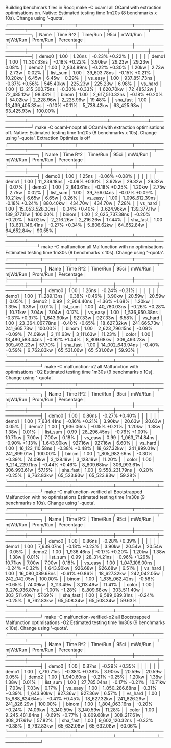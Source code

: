 Building benchmark files in Rocq
make -C ocaml all
OCaml with extraction optimisations on. Native:
Estimated testing time 1m20s (8 benchmarks x 10s). Change using '-quota'.
┌──────────┬──────────┬─────────────────┬───────────────┬────────────┬────────────┬────────────┬────────────┐
│ Name     │ Time R^2 │        Time/Run │          95ci │    mWd/Run │   mjWd/Run │   Prom/Run │ Percentage │
├──────────┼──────────┼─────────────────┼───────────────┼────────────┼────────────┼────────────┼────────────┤
│ demo0    │     1.00 │          1.26ns │ -0.23% +0.22% │            │            │            │            │
│ demo1    │     1.00 │     11_307.33ns │ -0.18% +0.22% │     3.90kw │     29.23w │     29.23w │      0.08% │
│ demo2    │     1.00 │      2_834.89ns │ -0.22% +0.30% │     1.20kw │      2.73w │      2.73w │      0.02% │
│ list_sum │     1.00 │     39_603.78ns │ -0.15% +0.21% │    10.20kw │      6.45w │      6.45w │      0.29% │
│ vs_easy  │     1.00 │    937_851.73ns │ -0.37% +0.56% │   545.40kw │    225.23w │    225.23w │      6.98% │
│ vs_hard  │     1.00 │ 13_215_300.75ns │ -0.30% +0.33% │ 1_620.70kw │ 72_485.12w │ 72_485.12w │     98.33% │
│ binom    │     1.00 │  2_617_510.32ns │ -0.18% +0.20% │    54.02kw │  2_228.96w │  2_228.96w │     19.48% │
│ sha_fast │     1.00 │ 13_439_405.33ns │ -0.10% +0.11% │ 5_738.42kw │ 63_425.93w │ 63_425.93w │    100.00% │
└──────────┴──────────┴─────────────────┴───────────────┴────────────┴────────────┴────────────┴────────────┘
make -C ocaml-noopt all
OCaml with extraction optimisations off. Native:
Estimated testing time 1m20s (8 benchmarks x 10s). Change using '-quota'.
Extraction Optimize is off
┌──────────┬──────────┬─────────────────┬───────────────┬────────────┬─────────────┬─────────────┬────────────┐
│ Name     │ Time R^2 │        Time/Run │          95ci │    mWd/Run │    mjWd/Run │    Prom/Run │ Percentage │
├──────────┼──────────┼─────────────────┼───────────────┼────────────┼─────────────┼─────────────┼────────────┤
│ demo0    │     1.00 │          1.25ns │ -0.06% +0.08% │            │             │             │            │
│ demo1    │     1.00 │     11_239.18ns │ -0.09% +0.10% │     3.92kw │      29.32w │      29.32w │      0.07% │
│ demo2    │     1.00 │      2_843.61ns │ -0.18% +0.25% │     1.20kw │       2.75w │       2.75w │      0.02% │
│ list_sum │     1.00 │     39_766.04ns │ -0.07% +0.09% │    10.21kw │       6.65w │       6.65w │      0.26% │
│ vs_easy  │     1.00 │  1_096_612.39ns │ -0.18% +0.24% │   880.40kw │     434.70w │     434.70w │      7.28% │
│ vs_hard  │     1.00 │ 15_053_528.30ns │ -0.34% +0.40% │ 3_624.96kw │ 139_377.11w │ 139_377.11w │    100.00% │
│ binom    │     1.00 │  2_625_737.38ns │ -0.20% +0.20% │    54.02kw │   2_216.26w │   2_216.26w │     17.44% │
│ sha_fast │     1.00 │ 13_631_146.41ns │ -0.27% +0.34% │ 5_806.62kw │  64_652.84w │  64_652.84w │     90.55% │
└──────────┴──────────┴─────────────────┴───────────────┴────────────┴─────────────┴─────────────┴────────────┘
make -C malfunction all
Malfunction with no optimisations
Estimated testing time 1m30s (9 benchmarks x 10s). Change using '-quota'.
┌──────────┬──────────┬─────────────────┬───────────────┬─────────────┬─────────────┬─────────────┬────────────┐
│ Name     │ Time R^2 │        Time/Run │          95ci │     mWd/Run │    mjWd/Run │    Prom/Run │ Percentage │
├──────────┼──────────┼─────────────────┼───────────────┼─────────────┼─────────────┼─────────────┼────────────┤
│ demo0    │     1.00 │          1.26ns │ -0.24% +0.31% │             │             │             │            │
│ demo1    │     1.00 │     11_289.13ns │ -0.38% +0.46% │      3.90kw │      20.59w │      20.59w │      0.05% │
│ demo2    │     0.99 │      2_904.40ns │ -1.36% +1.68% │      1.20kw │       1.39w │       1.39w │      0.01% │
│ list_sum │     1.00 │     40_780.03ns │ -0.26% +0.28% │     10.71kw │       7.04w │       7.04w │      0.17% │
│ vs_easy  │     1.00 │  1_536_950.38ns │ -0.31% +0.37% │  1_643.90kw │     927.33w │     927.33w │      6.58% │
│ vs_hard  │     1.00 │ 23_364_067.78ns │ -0.40% +0.65% │ 18_627.32kw │ 241_665.73w │ 241_665.73w │    100.00% │
│ binom    │     1.00 │  2_623_796.15ns │ -0.08% +0.09% │     74.09kw │   3_111.63w │   3_111.63w │     11.23% │
│ color    │     1.00 │ 13_480_583.44ns │ -0.92% +1.44% │  8_809.68kw │ 309_493.23w │ 309_493.23w │     57.70% │
│ sha_fast │     1.00 │ 14_002_643.94ns │ -0.40% +0.59% │  6_762.83kw │  65_531.06w │  65_531.06w │     59.93% │
└──────────┴──────────┴─────────────────┴───────────────┴─────────────┴─────────────┴─────────────┴────────────┘
make -C malfunction-o2 all
Malfunction with optimisations -O2
Estimated testing time 1m30s (9 benchmarks x 10s). Change using '-quota'.
┌──────────┬──────────┬─────────────────┬───────────────┬─────────────┬─────────────┬─────────────┬────────────┐
│ Name     │ Time R^2 │        Time/Run │          95ci │     mWd/Run │    mjWd/Run │    Prom/Run │ Percentage │
├──────────┼──────────┼─────────────────┼───────────────┼─────────────┼─────────────┼─────────────┼────────────┤
│ demo0    │     1.00 │          0.86ns │ -0.27% +0.40% │             │             │             │            │
│ demo1    │     1.00 │      7_634.41ns │ -0.16% +0.21% │      3.90kw │      20.63w │      20.63w │      0.05% │
│ demo2    │     1.00 │      1_936.06ns │ -0.15% +0.21% │      1.20kw │       1.38w │       1.38w │      0.01% │
│ list_sum │     0.99 │     28_296.45ns │ -0.76% +1.09% │     10.71kw │       7.00w │       7.00w │      0.18% │
│ vs_easy  │     0.99 │  1_063_714.84ns │ -0.90% +1.13% │  1_643.90kw │     927.16w │     927.16w │      6.60% │
│ vs_hard  │     1.00 │ 16_123_110.58ns │ -0.38% +0.48% │ 18_627.32kw │ 241_899.01w │ 241_899.01w │    100.00% │
│ binom    │     1.00 │  1_805_982.66ns │ -0.30% +0.39% │     74.09kw │   3_128.19w │   3_128.19w │     11.20% │
│ color    │     1.00 │  9_214_229.11ns │ -0.44% +0.46% │  8_809.68kw │ 306_993.61w │ 306_993.61w │     57.15% │
│ sha_fast │     1.00 │  9_558_231.79ns │ -0.20% +0.25% │  6_762.83kw │  65_523.93w │  65_523.93w │     59.28% │
└──────────┴──────────┴─────────────────┴───────────────┴─────────────┴─────────────┴─────────────┴────────────┘
make -C malfunction-verified all
Bootstrapped Malfunction with no optimisations
Estimated testing time 1m30s (9 benchmarks x 10s). Change using '-quota'.
┌──────────┬──────────┬─────────────────┬───────────────┬─────────────┬─────────────┬─────────────┬────────────┐
│ Name     │ Time R^2 │        Time/Run │          95ci │     mWd/Run │    mjWd/Run │    Prom/Run │ Percentage │
├──────────┼──────────┼─────────────────┼───────────────┼─────────────┼─────────────┼─────────────┼────────────┤
│ demo0    │     1.00 │          0.86ns │ -0.28% +0.39% │             │             │             │            │
│ demo1    │     1.00 │      7_639.07ns │ -0.18% +0.23% │      3.90kw │      20.54w │      20.54w │      0.05% │
│ demo2    │     1.00 │      1_936.46ns │ -0.17% +0.20% │      1.20kw │       1.38w │       1.38w │      0.01% │
│ list_sum │     0.99 │     28_314.21ns │ -0.96% +1.29% │     10.71kw │       7.00w │       7.00w │      0.18% │
│ vs_easy  │     1.00 │  1_047_106.00ns │ -0.24% +0.32% │  1_643.90kw │     926.68w │     926.68w │      6.51% │
│ vs_hard  │     1.00 │ 16_080_089.68ns │ -0.61% +0.86% │ 18_627.32kw │ 242_042.05w │ 242_042.05w │    100.00% │
│ binom    │     1.00 │  1_835_062.42ns │ -0.58% +0.65% │     74.09kw │   3_113.49w │   3_113.49w │     11.41% │
│ color    │     1.00 │  9_276_936.87ns │ -1.00% +1.28% │  8_809.68kw │ 303_511.40w │ 303_511.40w │     57.69% │
│ sha_fast │     1.00 │  9_589_089.31ns │ -0.24% +0.25% │  6_762.83kw │  65_508.34w │  65_508.34w │     59.63% │
└──────────┴──────────┴─────────────────┴───────────────┴─────────────┴─────────────┴─────────────┴────────────┘
make -C malfunction-verified-o2 all
Bootstrapped Malfunction optimisations -O2
Estimated testing time 1m30s (9 benchmarks x 10s). Change using '-quota'.
┌──────────┬──────────┬─────────────────┬───────────────┬─────────────┬─────────────┬─────────────┬────────────┐
│ Name     │ Time R^2 │        Time/Run │          95ci │     mWd/Run │    mjWd/Run │    Prom/Run │ Percentage │
├──────────┼──────────┼─────────────────┼───────────────┼─────────────┼─────────────┼─────────────┼────────────┤
│ demo0    │     1.00 │          0.87ns │ -0.29% +0.35% │             │             │             │            │
│ demo1    │     1.00 │      7_710.71ns │ -0.38% +0.38% │      3.90kw │      20.59w │      20.59w │      0.05% │
│ demo2    │     1.00 │      1_940.60ns │ -0.21% +0.25% │      1.20kw │       1.38w │       1.38w │      0.01% │
│ list_sum │     1.00 │     27_785.04ns │ -0.17% +0.21% │     10.71kw │       7.03w │       7.03w │      0.17% │
│ vs_easy  │     1.00 │  1_050_286.68ns │ -0.31% +0.39% │  1_643.90kw │     927.36w │     927.36w │      6.57% │
│ vs_hard  │     1.00 │ 15_988_824.64ns │ -0.41% +0.45% │ 18_627.32kw │ 241_826.29w │ 241_826.29w │    100.00% │
│ binom    │     1.00 │  1_804_063.16ns │ -0.20% +0.24% │     74.09kw │   3_140.59w │   3_140.59w │     11.28% │
│ color    │     1.00 │  9_245_481.84ns │ -0.69% +0.77% │  8_809.68kw │ 308_217.61w │ 308_217.61w │     57.82% │
│ sha_fast │     1.00 │  9_602_120.32ns │ -0.32% +0.38% │  6_762.83kw │  65_632.08w │  65_632.08w │     60.06% │
└──────────┴──────────┴─────────────────┴───────────────┴─────────────┴─────────────┴─────────────┴────────────┘
